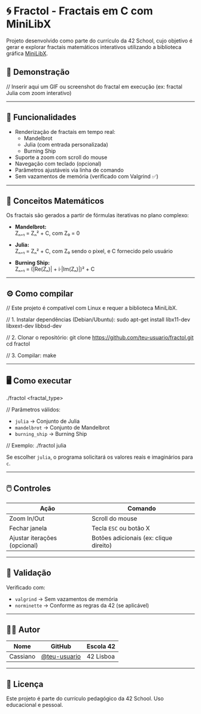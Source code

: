 # 🌀 Fractol - Fractais em C com MiniLibX

Projeto desenvolvido como parte do currículo da 42 School, cujo objetivo é gerar e explorar fractais matemáticos interativos utilizando a biblioteca gráfica [MiniLibX](https://harm-smits.github.io/42docs/libs/minilibx).

## 📸 Demonstração

// Inserir aqui um GIF ou screenshot do fractal em execução (ex: fractal Julia com zoom interativo)

---

## 🚀 Funcionalidades

- Renderização de fractais em tempo real:
  - Mandelbrot
  - Julia (com entrada personalizada)
  - Burning Ship
- Suporte a zoom com scroll do mouse
- Navegação com teclado (opcional)
- Parâmetros ajustáveis via linha de comando
- Sem vazamentos de memória (verificado com Valgrind ✅)

---

## 🧠 Conceitos Matemáticos

Os fractais são gerados a partir de fórmulas iterativas no plano complexo:

- **Mandelbrot:**  
  Zₙ₊₁ = Zₙ² + C, com Z₀ = 0

- **Julia:**  
  Zₙ₊₁ = Zₙ² + C, com Z₀ sendo o pixel, e C fornecido pelo usuário

- **Burning Ship:**  
  Zₙ₊₁ = (|Re(Zₙ)| + i·|Im(Zₙ)|)² + C

---

## ⚙️ Como compilar

// Este projeto é compatível com Linux e requer a biblioteca MiniLibX.

// 1. Instalar dependências (Debian/Ubuntu):
sudo apt-get install libx11-dev libxext-dev libbsd-dev

// 2. Clonar o repositório:
git clone https://github.com/teu-usuario/fractol.git
cd fractol

// 3. Compilar:
make

---

## 🖥️ Como executar

./fractol <fractal_type>

// Parâmetros válidos:
- `julia` → Conjunto de Julia
- `mandelbrot` → Conjunto de Mandelbrot
- `burning_ship` → Burning Ship

// Exemplo:
./fractol julia

Se escolher `julia`, o programa solicitará os valores reais e imaginários para `c`.

---

## 🖱️ Controles

| Ação            | Comando         |
|-----------------|-----------------|
| Zoom In/Out     | Scroll do mouse |
| Fechar janela   | Tecla `ESC` ou botão X |
| Ajustar iterações (opcional) | Botões adicionais (ex: clique direito) |

---

## 🔎 Validação

Verificado com:
- `valgrind` → Sem vazamentos de memória
- `norminette` → Conforme as regras da 42 (se aplicável)

---

## 👨‍💻 Autor

| Nome     | GitHub             | Escola 42 |
|----------|--------------------|-----------|
| Cassiano | [@teu-usuario](https://github.com/teu-usuario) | 42 Lisboa |

---

## 📄 Licença

Este projeto é parte do currículo pedagógico da 42 School. Uso educacional e pessoal.


